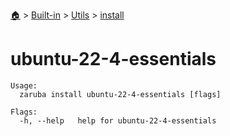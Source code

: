 <!--startTocHeader-->
[🏠](../../../README.md) > [Built-in](../../README.md) > [Utils](../README.md) > [install](README.md)
# ubuntu-22-4-essentials
<!--endTocHeader-->

```
Usage:
  zaruba install ubuntu-22-4-essentials [flags]

Flags:
  -h, --help   help for ubuntu-22-4-essentials

```

<!--startTocSubtopic-->
<!--endTocSubtopic-->